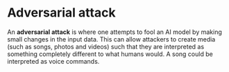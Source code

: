 # Adversarial attack

An **adversarial attack** is where one attempts to fool an AI model by making
small changes in the input data. This can allow attackers to create media (such
as songs, photos and videos) such that they are interpreted as something
completely different to what humans would. A song could be interpreted as voice
commands.
